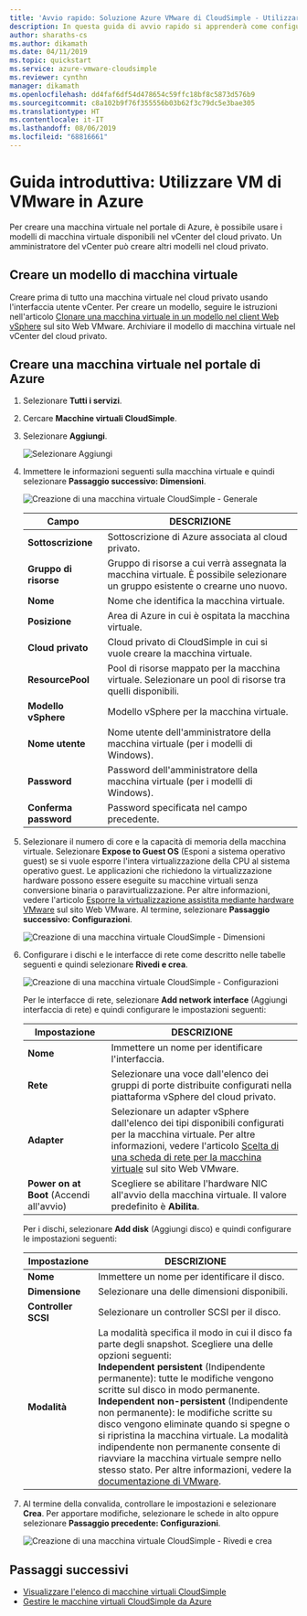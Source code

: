 ```yaml
---
title: 'Avvio rapido: Soluzione Azure VMware di CloudSimple - Utilizzare macchine virtuali VMware in Azure'
description: In questa guida di avvio rapido si apprenderà come configurare e utilizzare macchine virtuali VMware dal portale di Azure usando la soluzione Azure VMware di CloudSimple
author: sharaths-cs
ms.author: dikamath
ms.date: 04/11/2019
ms.topic: quickstart
ms.service: azure-vmware-cloudsimple
ms.reviewer: cynthn
manager: dikamath
ms.openlocfilehash: dd4faf6df54d478654c59ffc18bf8c5873d576b9
ms.sourcegitcommit: c8a102b9f76f355556b03b62f3c79dc5e3bae305
ms.translationtype: HT
ms.contentlocale: it-IT
ms.lasthandoff: 08/06/2019
ms.locfileid: "68816661"
---
```

# <a name="quickstart-consume-vmware-vms-on-azure"></a>Guida introduttiva: Utilizzare VM di VMware in Azure

Per creare una macchina virtuale nel portale di Azure, è possibile usare i modelli di macchina virtuale disponibili nel vCenter del cloud privato. Un amministratore del vCenter può creare altri modelli nel cloud privato.

## <a name="create-a-vm-template"></a>Creare un modello di macchina virtuale

Creare prima di tutto una macchina virtuale nel cloud privato usando l'interfaccia utente vCenter. Per creare un modello, seguire le istruzioni nell'articolo [Clonare una macchina virtuale in un modello nel client Web vSphere](https://docs.vmware.com/en/VMware-vSphere/6.7/com.vmware.vsphere.vm_admin.doc/GUID-FE6DE4DF-FAD0-4BB0-A1FD-AFE9A40F4BFE.html) sul sito Web VMware. Archiviare il modello di macchina virtuale nel vCenter del cloud privato.

## <a name="create-a-virtual-machine-in-the-azure-portal"></a>Creare una macchina virtuale nel portale di Azure

1. Selezionare **Tutti i servizi**.

2. Cercare **Macchine virtuali CloudSimple**.

3. Selezionare **Aggiungi**.

    ![Selezionare Aggiungi](media/create-cloudsimple-virtual-machine.png)

4. Immettere le informazioni seguenti sulla macchina virtuale e quindi selezionare **Passaggio successivo: Dimensioni**.

    ![Creazione di una macchina virtuale CloudSimple - Generale](media/create-cloudsimple-virtual-machine-basic-info.png)

    | Campo | DESCRIZIONE |
    | ------------ | ------------- |
    | **Sottoscrizione** | Sottoscrizione di Azure associata al cloud privato.  |
    | **Gruppo di risorse** | Gruppo di risorse a cui verrà assegnata la macchina virtuale. È possibile selezionare un gruppo esistente o crearne uno nuovo. |
    | **Nome** | Nome che identifica la macchina virtuale.  |
    | **Posizione** | Area di Azure in cui è ospitata la macchina virtuale.  |
    | **Cloud privato** | Cloud privato di CloudSimple in cui si vuole creare la macchina virtuale. |
    | **ResourcePool** | Pool di risorse mappato per la macchina virtuale. Selezionare un pool di risorse tra quelli disponibili. |
    | **Modello vSphere** | Modello vSphere per la macchina virtuale.  |
    | **Nome utente** | Nome utente dell'amministratore della macchina virtuale (per i modelli di Windows).|
    | **Password** |  Password dell'amministratore della macchina virtuale (per i modelli di Windows). |
    | **Conferma password** | Password specificata nel campo precedente. |

5. Selezionare il numero di core e la capacità di memoria della macchina virtuale. Selezionare **Expose to Guest OS** (Esponi a sistema operativo guest) se si vuole esporre l'intera virtualizzazione della CPU al sistema operativo guest. Le applicazioni che richiedono la virtualizzazione hardware possono essere eseguite su macchine virtuali senza conversione binaria o paravirtualizzazione. Per altre informazioni, vedere l'articolo <a href="https://docs.vmware.com/en/VMware-vSphere/6.5/com.vmware.vsphere.vm_admin.doc/GUID-2A98801C-68E8-47AF-99ED-00C63E4857F6.html" target="_blank">Esporre la virtualizzazione assistita mediante hardware VMware</a> sul sito Web VMware. Al termine, selezionare **Passaggio successivo: Configurazioni**.

    ![Creazione di una macchina virtuale CloudSimple - Dimensioni](media/create-cloudsimple-virtual-machine-size.png)

6. Configurare i dischi e le interfacce di rete come descritto nelle tabelle seguenti e quindi selezionare **Rivedi e crea**.

    ![Creazione di una macchina virtuale CloudSimple - Configurazioni](media/create-cloudsimple-virtual-machine-configurations.png)

    Per le interfacce di rete, selezionare **Add network interface** (Aggiungi interfaccia di rete) e quindi configurare le impostazioni seguenti:
    
    | Impostazione | DESCRIZIONE |
    | ------------ | ------------- |
    | **Nome** | Immettere un nome per identificare l'interfaccia.  |
    | **Rete** | Selezionare una voce dall'elenco dei gruppi di porte distribuite configurati nella piattaforma vSphere del cloud privato.  |
    | **Adapter** | Selezionare un adapter vSphere dall'elenco dei tipi disponibili configurati per la macchina virtuale. Per altre informazioni, vedere l'articolo <a href="https://kb.vmware.com/s/article/1001805" target="_blank">Scelta di una scheda di rete per la macchina virtuale</a> sul sito Web VMware. |
    | **Power on at Boot** (Accendi all'avvio) | Scegliere se abilitare l'hardware NIC all'avvio della macchina virtuale. Il valore predefinito è **Abilita**. |

    Per i dischi, selezionare **Add disk** (Aggiungi disco) e quindi configurare le impostazioni seguenti:

    | Impostazione | DESCRIZIONE |
    | ------------ | ------------- |
    | **Nome** | Immettere un nome per identificare il disco.  |
    | **Dimensione** | Selezionare una delle dimensioni disponibili.  |
    | **Controller SCSI** | Selezionare un controller SCSI per il disco.  |
    | **Modalità** | La modalità specifica il modo in cui il disco fa parte degli snapshot. Scegliere una delle opzioni seguenti: <br> **Independent persistent** (Indipendente permanente): tutte le modifiche vengono scritte sul disco in modo permanente.<br> **Independent non-persistent** (Indipendente non permanente): le modifiche scritte su disco vengono eliminate quando si spegne o si ripristina la macchina virtuale. La modalità indipendente non permanente consente di riavviare la macchina virtuale sempre nello stesso stato. Per altre informazioni, vedere la <a href="https://docs.vmware.com/en/VMware-vSphere/6.5/com.vmware.vsphere.vm_admin.doc/GUID-8B6174E6-36A8-42DA-ACF7-0DA4D8C5B084.html" target="_blank">documentazione di VMware</a>.

7. Al termine della convalida, controllare le impostazioni e selezionare **Crea**. Per apportare modifiche, selezionare le schede in alto oppure selezionare **Passaggio precedente: Configurazioni**.

    ![Creazione di una macchina virtuale CloudSimple - Rivedi e crea](media/create-cloudsimple-virtual-machine-review.png)

## <a name="next-steps"></a>Passaggi successivi

* [Visualizzare l'elenco di macchine virtuali CloudSimple](https://docs.azure.cloudsimple.com/azure-create-vm/#view-list-of-cloudsimple-virtual-machines)
* [Gestire le macchine virtuali CloudSimple da Azure](https://docs.azure.cloudsimple.com/azure-manage-vm/)
